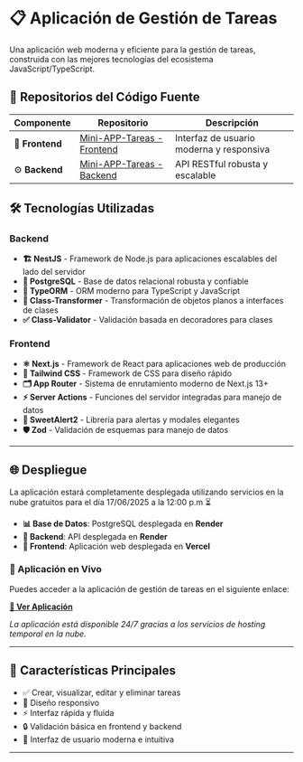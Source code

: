 # 📋 Aplicación de Gestión de Tareas

Una aplicación web moderna y eficiente para la gestión de tareas, construida con las mejores tecnologías del ecosistema JavaScript/TypeScript.

## 🚀 Repositorios del Código Fuente

| Componente | Repositorio | Descripción |
|------------|-------------|-------------|
| 🎨 **Frontend** | [Mini-APP-Tareas - Frontend](https://github.com/LuisFerVR/Mini-APP-Tareas---Frontend) | Interfaz de usuario moderna y responsiva |
| ⚙️ **Backend** | [Mini-APP-Tareas - Backend](https://github.com/LuisFerVR/Mini-APP-Tareas---Backend) | API RESTful robusta y escalable |

## 🛠️ Tecnologías Utilizadas

### Backend
- **🏗️ NestJS** - Framework de Node.js para aplicaciones escalables del lado del servidor
- **🐘 PostgreSQL** - Base de datos relacional robusta y confiable
- **🔄 TypeORM** - ORM moderno para TypeScript y JavaScript
- **🔧 Class-Transformer** - Transformación de objetos planos a interfaces de clases
- **✅ Class-Validator** - Validación basada en decoradores para clases

### Frontend
- **⚛️ Next.js** - Framework de React para aplicaciones web de producción
- **🎨 Tailwind CSS** - Framework de CSS para diseño rápido
- **🗂️ App Router** - Sistema de enrutamiento moderno de Next.js 13+
- **⚡ Server Actions** - Funciones del servidor integradas para manejo de datos
- **🍭 SweetAlert2** - Librería para alertas y modales elegantes
- **🛡️ Zod** - Validación de esquemas para manejo de datos
---

## 🌐 Despliegue

La aplicación estará completamente desplegada utilizando servicios en la nube gratuitos para el día 17/06/2025 a la 12:00 p.m ⏳

- **📊 Base de Datos**: PostgreSQL desplegada en **Render**
- **🔧 Backend**: API desplegada en **Render**
- **🌟 Frontend**: Aplicación web desplegada en **Vercel**

### 🔗 Aplicación en Vivo

Puedes acceder a la aplicación de gestión de tareas en el siguiente enlace:

**[🚀 Ver Aplicación](https://mini-app-tareas-frontend-git-master-luisfervrs-projects.vercel.app)**

*La aplicación está disponible 24/7 gracias a los servicios de hosting temporal en la nube.*

---

## 📝 Características Principales

- ✅ Crear, visualizar, editar y eliminar tareas
- 📱 Diseño responsivo
- ⚡ Interfaz rápida y fluida
- 🔒 Validación básica en frontend y backend
- 🎨 Interfaz de usuario moderna e intuitiva

---
